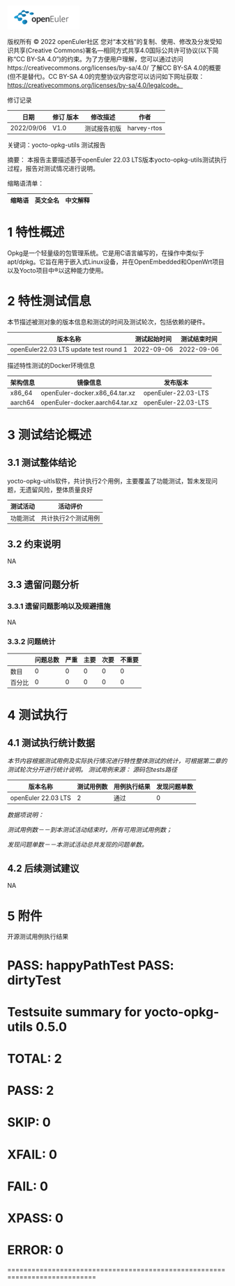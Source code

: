 ![openEuler ico](../../images/openEuler.png)

版权所有 © 2022  openEuler社区
 您对“本文档”的复制、使用、修改及分发受知识共享(Creative Commons)署名—相同方式共享4.0国际公共许可协议(以下简称“CC BY-SA 4.0”)的约束。为了方便用户理解，您可以通过访问https://creativecommons.org/licenses/by-sa/4.0/ 了解CC BY-SA 4.0的概要 (但不是替代)。CC BY-SA 4.0的完整协议内容您可以访问如下网址获取：https://creativecommons.org/licenses/by-sa/4.0/legalcode。

修订记录

| 日期           | 修订        版本 | 修改描述           | 作者         |
| -------------- | --------------- | ------------------- | ------------ |
| 2022/09/06     |   V1.0          |      测试报告初版   | harvey-rtos  |

关键词：yocto-opkg-utils 测试报告 

摘要：
    本报告主要描述基于openEuler 22.03 LTS版本yocto-opkg-utils测试执行过程，报告对测试情况进行说明。

缩略语清单：

| 缩略语 | 英文全名 | 中文解释 |
| ------ | -------- | -------- |

# 1     特性概述

Opkg是一个轻量级的包管理系统。它是用C语言编写的，在操作中类似于apt/dpkg。它旨在用于嵌入式Linux设备，并在OpenEmbedded和OpenWrt项目以及Yocto项目中®以这种能力使用。

# 2     特性测试信息

本节描述被测对象的版本信息和测试的时间及测试轮次，包括依赖的硬件。

| 版本名称                               | 测试起始时间 | 测试结束时间 |
| -------------------------------------- | ------------ | ------------ |
| openEuler22.03 LTS update test round 1 | 2022-09-06   | 2022-09-06   |

描述特性测试的Docker环境信息

| 架构信息 | 镜像信息                        | 发布版本            |
| -------- | --------------------------------| ------------------- |
|  x86_64  | openEuler-docker.x86_64.tar.xz  | openEuler-22.03-LTS |
|  aarch64 | openEuler-docker.aarch64.tar.xz | openEuler-22.03-LTS |

# 3     测试结论概述

## 3.1   测试整体结论

   yocto-opkg-uitls软件，共计执行2个用例，主要覆盖了功能测试，暂未发现问题，无遗留风险，整体质量良好

| 测试活动 | 活动评价            |
| -------- | ------------------- |
| 功能测试 | 共计执行2个测试用例 |

## 3.2   约束说明

NA

## 3.3   遗留问题分析

### 3.3.1 遗留问题影响以及规避措施

NA

### 3.3.2 问题统计

|        | 问题总数 | 严重 | 主要 | 次要 | 不重要 |
| ------ | -------- | ---- | ---- | ---- | ------ |
| 数目   | 0        | 0    | 0    | 0    | 0      |
| 百分比 | 0        | 0    | 0    | 0    | 0      |

# 4     测试执行

## 4.1   测试执行统计数据

*本节内容根据测试用例及实际执行情况进行特性整体测试的统计，可根据第二章的测试轮次分开进行统计说明。*
*测试用例来源：*
*源码包tests路径*

| 版本名称            | 测试用例数 | 用例执行结果 | 发现问题单数 |
| ------------------- | ---------- | ------------ | ------------ |
| openEuler 22.03 LTS | 2          | 通过         | 0            |


*数据项说明：*

*测试用例数－－到本测试活动结束时，所有可用测试用例数；*

*发现问题单数－－本测试活动总共发现的问题单数。*

## 4.2   后续测试建议

NA

# 5     附件

开源测试用例执行结果

PASS: happyPathTest
PASS: dirtyTest
============================================================================
Testsuite summary for yocto-opkg-utils 0.5.0
============================================================================
# TOTAL: 2
# PASS:  2
# SKIP:  0
# XFAIL: 0
# FAIL:  0
# XPASS: 0
# ERROR: 0
============================================================================


